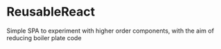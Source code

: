 # ReusableReact
Simple SPA to experiment with higher order components, with the aim of reducing boiler plate code
